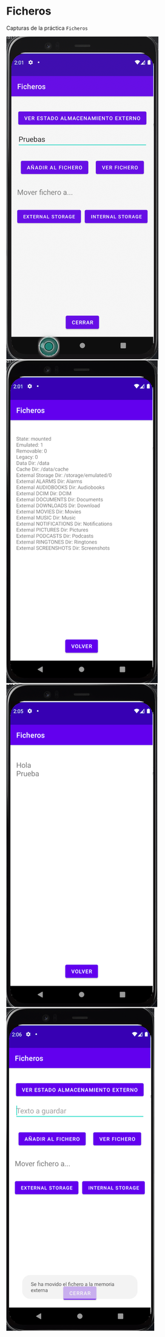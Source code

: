# Ficheros
Capturas de la práctica `Ficheros`

![Captura 1](https://github.com/yasmanets/persistencia_moviles/blob/main/android/Ficheros/screenshots/files1.png)
![Captura 2](https://github.com/yasmanets/persistencia_moviles/blob/main/android/Ficheros/screenshots/files2.png)
![Captura 3](https://github.com/yasmanets/persistencia_moviles/blob/main/android/Ficheros/screenshots/files3.png)
![Captura 4](https://github.com/yasmanets/persistencia_moviles/blob/main/android/Ficheros/screenshots/files4.png)

